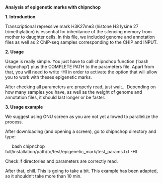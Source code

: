 ﻿**Analysis of epigenetic marks with chipnchop**

**1. Introduction**

Transcriptional repressive mark H3K27me3 (histone H3 lysine 27 trimethylation) is essential for inheritance of the silencing memory from mother to daughter cells. In this file, we included genome and annotation files as well as 2 ChIP-seq samples corresponding to the CHIP and INPUT. 

**2. Usage**

Usage is really simple. You just have to call chipnchop function (‘bash chipnchop’) plus the COMPLETE PATH to the parameters file. Apart from that, you will need to write -HI in order to activate the option that will allow you to work with theses epigenetic marks. 

After checking all parameters are properly read, just wait… Depending on how many samples you have, as well as the weight of genome and annotation files, it should last longer or be faster.  

**3. Usage example**

We suggest using GNU screen as you are not yet allowed to parallelize the process.

After downloading (and opening a screen), go to chipnchop directory and type:

`	`bash chipnchop  full/installation/path/to/test/epigenetic\_mark/test\_params.txt -HI

Check if directories and parameters are correctly read.

After that, chill. This is going to take a bit. This example has been adapted, so it shouldn’t take more than 10 min. 
